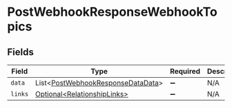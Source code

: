 # PostWebhookResponseWebhookTopics


## Fields

| Field                                                                                        | Type                                                                                         | Required                                                                                     | Description                                                                                  |
| -------------------------------------------------------------------------------------------- | -------------------------------------------------------------------------------------------- | -------------------------------------------------------------------------------------------- | -------------------------------------------------------------------------------------------- |
| `data`                                                                                       | List\<[PostWebhookResponseDataData](../../models/components/PostWebhookResponseDataData.md)> | :heavy_minus_sign:                                                                           | N/A                                                                                          |
| `links`                                                                                      | [Optional\<RelationshipLinks>](../../models/components/RelationshipLinks.md)                 | :heavy_minus_sign:                                                                           | N/A                                                                                          |